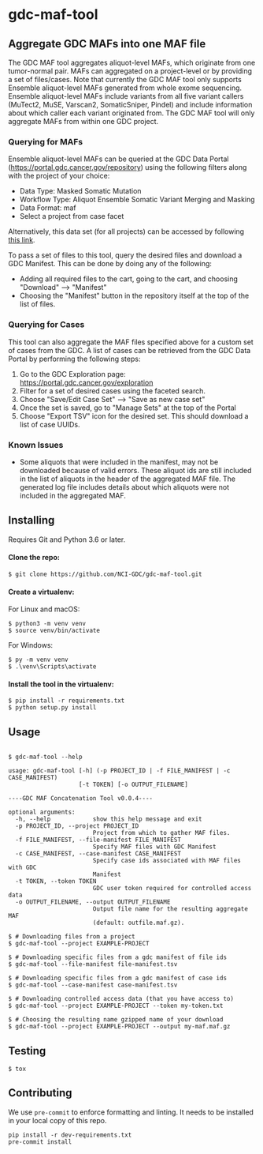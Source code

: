 # gdc-maf-tool

## Aggregate GDC MAFs into one MAF file

The GDC MAF tool aggregates aliquot-level MAFs, which originate from one tumor-normal pair.  MAFs can aggregated on a project-level or by providing a set of files/cases. Note that currently the GDC MAF tool only supports Ensemble aliquot-level MAFs generated from whole exome sequencing.  Ensemble aliquot-level MAFs include variants from all five variant callers (MuTect2, MuSE, Varscan2, SomaticSniper, Pindel) and include information about which caller each variant originated from. The GDC MAF tool will only aggregate MAFs from within one GDC project.

### Querying for MAFs

Ensemble aliquot-level MAFs can be queried at the GDC Data Portal (https://portal.gdc.cancer.gov/repository) using the following filters along with the project of your choice:


* Data Type: Masked Somatic Mutation
* Workflow Type: Aliquot Ensemble Somatic Variant Merging and Masking
* Data Format: maf
* Select a project from case facet

Alternatively, this data set (for all projects) can be accessed by following [this link](https://portal.gdc.cancer.gov/repository?facetTab=files&filters=%7B%22op%22%3A%22and%22%2C%22content%22%3A%5B%7B%22op%22%3A%22in%22%2C%22content%22%3A%7B%22field%22%3A%22files.analysis.workflow_type%22%2C%22value%22%3A%5B%22Aliquot+Ensemble+Somatic+Variant+Merging+and+Masking%22%5D%7D%7D%2C%7B%22op%22%3A%22in%22%2C%22content%22%3A%7B%22field%22%3A%22files.data_format%22%2C%22value%22%3A%5B%22maf%22%5D%7D%7D%2C%7B%22op%22%3A%22in%22%2C%22content%22%3A%7B%22field%22%3A%22files.data_type%22%2C%22value%22%3A%5B%22Masked+Somatic+Mutation%22%5D%7D%7D%5D%7D).

To pass a set of files to this tool, query the desired files and download a GDC Manifest. This can be done by doing any of the following:

- Adding all required files to the cart, going to the cart, and choosing "Download" --> "Manifest"
- Choosing the "Manifest" button in the repository itself at the top of the list of files.

### Querying for Cases

This tool can also aggregate the MAF files specified above for a custom set of cases from the GDC.  A list of cases can be retrieved from the GDC Data Portal by performing the following steps:

1.  Go to the GDC Exploration page: https://portal.gdc.cancer.gov/exploration
1.  Filter for a set of desired cases using the faceted search.
1.  Choose "Save/Edit Case Set" --> "Save as new case set"
1.  Once the set is saved, go to "Manage Sets" at the top of the Portal
1.  Choose "Export TSV" icon for the desired set. This should download a list of case UUIDs.

### Known Issues
*  Some aliquots that were included in the manifest, may not be downloaded because of valid errors. These aliquot ids are still included in the list of aliquots in the header of the aggregated MAF file. The generated log file includes details about which aliquots were not included in the aggregated MAF.


Installing
---

Requires Git and Python 3.6 or later.

#### Clone the repo:
```
$ git clone https://github.com/NCI-GDC/gdc-maf-tool.git
```
#### Create a virtualenv:
For Linux and macOS:
```
$ python3 -m venv venv
$ source venv/bin/activate
```
For Windows:
```
$ py -m venv venv
$ .\venv\Scripts\activate
```
#### Install the tool in the virtualenv:
```
$ pip install -r requirements.txt
$ python setup.py install
```

Usage
---

```

$ gdc-maf-tool --help

usage: gdc-maf-tool [-h] (-p PROJECT_ID | -f FILE_MANIFEST | -c CASE_MANIFEST)
                    [-t TOKEN] [-o OUTPUT_FILENAME]

----GDC MAF Concatenation Tool v0.0.4----

optional arguments:
  -h, --help            show this help message and exit
  -p PROJECT_ID, --project PROJECT_ID
                        Project from which to gather MAF files.
  -f FILE_MANIFEST, --file-manifest FILE_MANIFEST
                        Specify MAF files with GDC Manifest
  -c CASE_MANIFEST, --case-manifest CASE_MANIFEST
                        Specify case ids associated with MAF files with GDC
                        Manifest
  -t TOKEN, --token TOKEN
                        GDC user token required for controlled access data
  -o OUTPUT_FILENAME, --output OUTPUT_FILENAME
                        Output file name for the resulting aggregate MAF
                        (default: outfile.maf.gz).

$ # Downloading files from a project
$ gdc-maf-tool --project EXAMPLE-PROJECT

$ # Downloading specific files from a gdc manifest of file ids
$ gdc-maf-tool --file-manifest file-manifest.tsv

$ # Downloading specific files from a gdc manifest of case ids
$ gdc-maf-tool --case-manifest case-manifest.tsv

$ # Downloading controlled access data (that you have access to)
$ gdc-maf-tool --project EXAMPLE-PROJECT --token my-token.txt

$ # Choosing the resulting name gzipped name of your download
$ gdc-maf-tool --project EXAMPLE-PROJECT --output my-maf.maf.gz
```

Testing
---

```
$ tox
```

Contributing
---

We use `pre-commit` to enforce formatting and linting.  It needs to be installed
in your local copy of this repo.

```
pip install -r dev-requirements.txt
pre-commit install
```
